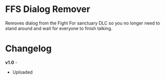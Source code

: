 FFS Dialog Remover
=============

Removes dialog from the Fight For sanctuary DLC so you no longer need to stand around and wait for everyone to finish talking.

Changelog
=========
**v1.0** -
 * Uploaded
